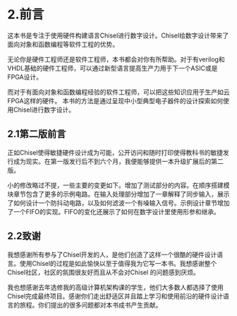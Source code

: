 # 2.前言

这本书是专注于使用硬件构建语言Chisel进行数字设计。Chisel给数字设计带来了面向对象和函数编程等软件工程的优势。

​	无论你是硬件工程师还是软件工程师，本书都会对你有所帮助。对于有verilog和VHDL基础的硬件工程师，可以通过新型语言提高生产力用于下一个ASIC或是FPGA设计。

​	而对于有面向对象和函数编程经验的软件工程师，可以把这些知识应用于生产如云FPGA这样的硬件。
本书的方法是通过呈现中小型典型电子器件的设计探索如何使用Chisel进行数字设计。

## 2.1第二版前言

​	正如Chisel使得敏捷硬件设计成为可能，公开访问和随时打印使得教科书的敏捷发行成为现实。在第一版发行后不到六个月，我便能够提供一本升级扩展后的第二版。

​	小的修改略过不提，一些主要的变更如下。增加了测试部分的内容。在顺序搭建模块章节包含了更多的示例电路。在输入处理部分增加了一章解释了同步输入，展示了如何设计一个防抖动电路，以及如何滤波一个有噪输入信号。示例设计章节增加了一个FIFO的实现。FIFO的变化还展示了如何在数字设计里使用形参和继承。

## 2.2致谢

​	我想感谢所有参与了Chisel开发的人，是他们创造了这样一个很酷的硬件设计语言。使用Chisel的过程是如此愉快以至于值得我为它写一本书。我想感谢整个Chisel社区，社区的氛围很友好而且从不会对Chisel 的问题感到厌烦。

​	我也想感谢去年选修我的高级计算机架构课的学生，他们大多数人都选择了使用Chisel完成最终项目。感谢你们走出舒适区并且踏上学习和使用前沿的硬件设计语言的旅程。你们提出的很多问题都对本书成书产生贡献。

